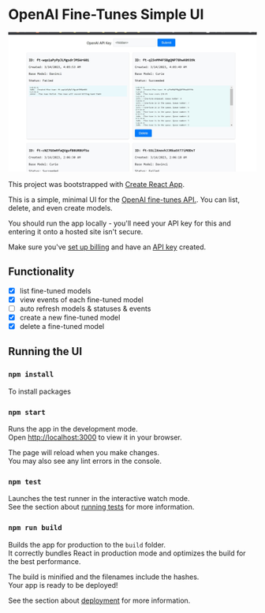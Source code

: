 # OpenAI Fine-Tunes Simple UI

![image](public/screenshot.jfif)

This project was bootstrapped with [Create React App](https://github.com/facebook/create-react-app).

This is a simple, minimal UI for the [OpenAI fine-tunes API.](https://platform.openai.com/docs/api-reference/fine-tunes). You can list, delete, and even create models.

You should run the app locally - you'll need your API key for this and entering it onto a hosted site isn't secure.

Make sure you've [set up billing](https://platform.openai.com/account/billing/overview) and have an [API key](https://platform.openai.com/account/api-keys) created.

## Functionality
 - [x] list fine-tuned models
 - [x] view events of each fine-tuned model
 - [ ] auto refresh models & statuses & events
 - [x] create a new fine-tuned model
 - [x] delete a fine-tuned model

## Running the UI

### `npm install`
To install packages

### `npm start`

Runs the app in the development mode.\
Open [http://localhost:3000](http://localhost:3000) to view it in your browser.

The page will reload when you make changes.\
You may also see any lint errors in the console.

### `npm test`

Launches the test runner in the interactive watch mode.\
See the section about [running tests](https://facebook.github.io/create-react-app/docs/running-tests) for more information.

### `npm run build`

Builds the app for production to the `build` folder.\
It correctly bundles React in production mode and optimizes the build for the best performance.

The build is minified and the filenames include the hashes.\
Your app is ready to be deployed!

See the section about [deployment](https://facebook.github.io/create-react-app/docs/deployment) for more information.

